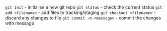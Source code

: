 `git init` - initialise a new git repo
`git status` - check the current status
`git add <filename>` - add files to tracking/staging
`git checkout <filename>` - discard any changes to file
`git commit -m <message>` - commit the changes with message